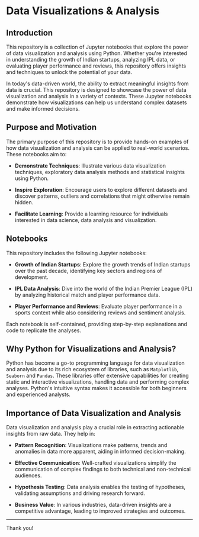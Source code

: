 # Data Visualizations & Analysis

## Introduction 

This repository is a collection of Jupyter notebooks that explore the power of data visualization and analysis using Python. Whether you're interested in understanding the growth of Indian startups, analyzing IPL data, or evaluating player performance and reviews, this repository offers insights and techniques to unlock the potential of your data.

In today's data-driven world, the ability to extract meaningful insights from data is crucial. This repository is designed to showcase the power of data visualization and analysis in a variety of contexts. These Jupyter notebooks demonstrate how visualizations can help us understand complex datasets and make informed decisions.

## Purpose and Motivation

The primary purpose of this repository is to provide hands-on examples of how data visualization and analysis can be applied to real-world scenarios. These notebooks aim to:

- **Demonstrate Techniques**: Illustrate various data visualization techniques, exploratory data analysis methods and statistical insights using Python.

- **Inspire Exploration**: Encourage users to explore different datasets and discover patterns, outliers and correlations that might otherwise remain hidden.

- **Facilitate Learning**: Provide a learning resource for individuals interested in data science, data analysis and visualization.

## Notebooks

This repository includes the following Jupyter notebooks:

- **Growth of Indian Startups**: Explore the growth trends of Indian startups over the past decade, identifying key sectors and regions of development.

- **IPL Data Analysis**: Dive into the world of the Indian Premier League (IPL) by analyzing historical match and player performance data.

- **Player Performance and Reviews**: Evaluate player performance in a sports context while also considering reviews and sentiment analysis.

Each notebook is self-contained, providing step-by-step explanations and code to replicate the analyses.

## Why Python for Visualizations and Analysis?

Python has become a go-to programming language for data visualization and analysis due to its rich ecosystem of libraries, such as `Matplotlib`, `Seaborn` and `Pandas`. These libraries offer extensive capabilities for creating static and interactive visualizations, handling data and performing complex analyses. Python's intuitive syntax makes it accessible for both beginners and experienced analysts.

## Importance of Data Visualization and Analysis

Data visualization and analysis play a crucial role in extracting actionable insights from raw data. They help in:

- **Pattern Recognition**: Visualizations make patterns, trends and anomalies in data more apparent, aiding in informed decision-making.

- **Effective Communication**: Well-crafted visualizations simplify the communication of complex findings to both technical and non-technical audiences.

- **Hypothesis Testing**: Data analysis enables the testing of hypotheses, validating assumptions and driving research forward.

- **Business Value**: In various industries, data-driven insights are a competitive advantage, leading to improved strategies and outcomes.

--- 

Thank you!
